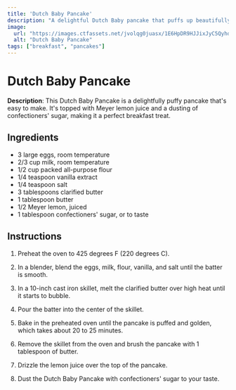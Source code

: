 ```yaml
---
title: 'Dutch Baby Pancake'
description: "A delightful Dutch Baby pancake that puffs up beautifully in the oven and is topped with lemon and confectioners' sugar."
image:
  url: "https://images.ctfassets.net/jvolqg0juasx/1E6HpDR9HJJixJyC5QyhdO/2b832185a5d591e6d9ed4ab6cc268aa3/dutchpancake.png"
  alt: "Dutch Baby Pancake"
tags: ["breakfast", "pancakes"]
---
```


# Dutch Baby Pancake

**Description**: This Dutch Baby Pancake is a delightfully puffy pancake that's easy to make. It's topped with Meyer lemon juice and a dusting of confectioners' sugar, making it a perfect breakfast treat.

## Ingredients

- 3 large eggs, room temperature
- 2/3 cup milk, room temperature
- 1/2 cup packed all-purpose flour
- 1/4 teaspoon vanilla extract
- 1/4 teaspoon salt
- 3 tablespoons clarified butter
- 1 tablespoon butter
- 1/2 Meyer lemon, juiced
- 1 tablespoon confectioners' sugar, or to taste

## Instructions

1. Preheat the oven to 425 degrees F (220 degrees C).

2. In a blender, blend the eggs, milk, flour, vanilla, and salt until the batter is smooth.

3. In a 10-inch cast iron skillet, melt the clarified butter over high heat until it starts to bubble.

4. Pour the batter into the center of the skillet.

5. Bake in the preheated oven until the pancake is puffed and golden, which takes about 20 to 25 minutes.

6. Remove the skillet from the oven and brush the pancake with 1 tablespoon of butter.

7. Drizzle the lemon juice over the top of the pancake.

8. Dust the Dutch Baby Pancake with confectioners' sugar to your taste.